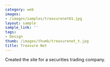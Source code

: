 ```yaml
---
category: web
images:
- /images/samples/treasurenet01.jpg
layout: sample
sample_link: ''
tags:
- Design
thumb: /images/thumb/treasurenet_t.jpg
title: Treasure Net
---
```

Created the site for a securities trading company.

